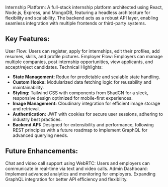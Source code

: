 Internship Platform: A full-stack internship platform architected using React, Node.js, Express, and MongoDB, featuring a headless architecture for flexibility and scalability. The backend acts as a robust API layer, enabling seamless integration with multiple frontends or third-party systems.

## Key Features:

User Flow: Users can register, apply for internships, edit their profiles, add resumes, skills, and profile pictures.
Employer Flow: Employers can manage multiple companies, post internship opportunities, view applicants, and accept/reject candidates.
Technical Highlights:

- **State Management:** Redux for predictable and scalable state handling.
- **Custom Hooks:** Modularized data fetching logic for reusability and maintainability.
- **Styling:** Tailwind CSS with components from ShadCN for a sleek, responsive design optimized for mobile-first experiences.
- **Image Management:** Cloudinary integration for efficient image storage and retrieval.
- **Authentication:** JWT with cookies for secure user sessions, adhering to industry best practices.
- **Backend API:** Designed for extensibility and performance, following REST principles with a future roadmap to implement GraphQL for advanced querying needs.

## Future Enhancements:
Chat and video call support using WebRTC: Users and employers can communicate in real-time via text and video calls.
Admin Dashboard: Implement advanced analytics and monitoring for employers.
Expanding GraphQL integration for better API efficiency and flexibility.
